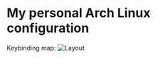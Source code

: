 # My personal Arch Linux configuration

Keybinding map:
![Layout](https://github.com/SilentBuilder/dotfiles/blob/main/Keylayout.png?raw=true)
